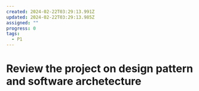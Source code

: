 ```yaml
---
created: 2024-02-22T03:29:13.991Z
updated: 2024-02-22T03:29:13.985Z
assigned: ""
progress: 0
tags:
  - P1
---
```


# Review the project on design pattern and software archetecture
